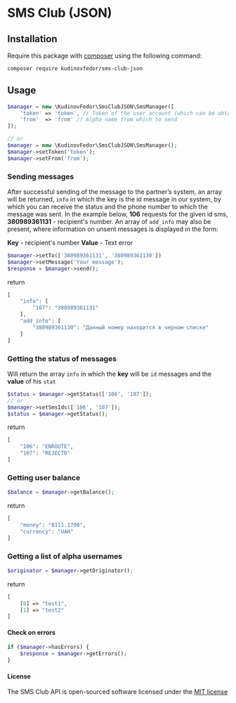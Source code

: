 # SMS Club (JSON)

## Installation
Require this package with [composer](https://getcomposer.org) using the following command:
```bash
composer require kudinovfedor/sms-club-json
```

## Usage
```php
$manager = new \KudinovFedor\SmsClubJSON\SmsManager([
    'token' => 'token', // Token of the user account (which can be obtained in your account in the "Profile" section)
    'from'  => 'from' // Alpha name from which to send
]);

// or
$manager = new \KudinovFedor\SmsClubJSON\SmsManager();
$manager->setToken('token');
$manager->setFrom('from');
```

### Sending messages
After successful sending of the message to the partner’s system, an array will be returned, `info` in which the key is the id message in our system, by which you can receive the status and the phone number to which the message was sent.
In the example below, **106** requests for the given id sms, **380989361131** - recipient's number.
An array of `add_info` may also be present, where information on unsent messages is displayed in the form:

**Key** - recipient's number
**Value** - Text error
```php
$manager->setTo(['380989361131', '380989361130'])
$manager->setMessage('Your message');
$response = $manager->send();
```
return
```php
[
    "info": [
        "107": "380989361131"
    ],
    "add_info": [
        "380989361130": "Данный номер находится в черном списке"
    ]
]
```

### Getting the status of messages
Will return the array `info` in which the **key** will be `id` messages and the **value** of his `stat`
```php
$status = $manager->getStatus(['106', '107']);
// or
$manager->setSmsIds(['106', '107']);
$status = $manager->getStatus();
```
return
```php
[
    "106": "ENROUTE",
    "107": "REJECTD"
]
```

### Getting user balance
```php
$balance = $manager->getBalance();
```
return
```php
[
    "money": "8111.1700",
    "currency": "UAH"
]
```

### Getting a list of alpha usernames
```php
$originator = $manager->getOriginator();
```
return
```php
[
    [0] => "test1",
    [1] => "test2"
]
```

#### Check on errors
```php
if ($manager->hasErrors) {
    $response = $manager->getErrors();
}
```

#### License
The SMS Club API is open-sourced software licensed under the [MIT license](https://opensource.org/licenses/MIT)
